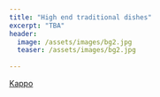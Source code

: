 ```yaml
---
title: "High end traditional dishes"
excerpt: "TBA"
header:
  image: /assets/images/bg2.jpg
  teaser: /assets/images/bg2.jpg 
  
---
```


[Kappo](http://onlynativejapan.com/2013/06/15/kappo-the-traditional-japanese-ceremonial-dishes/3088)